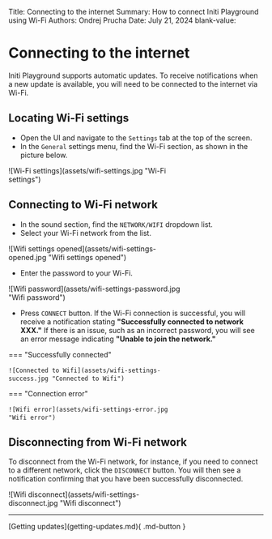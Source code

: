 Title:   Connecting to the internet
Summary: How to connect Initi Playground using Wi-Fi
Authors: Ondrej Prucha
Date:    July 21, 2024
blank-value:

# Connecting to the internet

Initi Playground supports automatic updates. To receive notifications when a new update is available, you will need to be connected to the internet via Wi-Fi.

## Locating Wi-Fi settings

- Open the UI and navigate to the `Settings` tab at the top of the screen.
- In the `General` settings menu, find the Wi-Fi section, as shown in the picture below.

<div style='width: 70%' class="center" markdown>
![Wi-Fi settings](assets/wifi-settings.jpg "Wi-Fi settings")
</div>

## Connecting to Wi-Fi network

- In the sound section, find the `NETWORK/WIFI` dropdown list.
- Select your Wi-Fi network from the list.

<div style='width: 70%' class="center" markdown>
![Wifi settings opened](assets/wifi-settings-opened.jpg "Wifi settings opened")
</div>

- Enter the password to your Wi-Fi.

<div style='width: 70%' class="center" markdown>
![Wifi password](assets/wifi-settings-password.jpg "Wifi password")
</div>

- Press `CONNECT` button. If the Wi-Fi connection is successful, you will receive a notification stating **"Successfully connected to network XXX."** If there is an issue, such as an incorrect password, you will see an error message indicating **"Unable to join the network."**

<div class="center" style='width: 70%' markdown>

=== "Successfully connected"

    ![Connected to Wifi](assets/wifi-settings-success.jpg "Connected to Wifi")

=== "Connection error"

    ![Wifi error](assets/wifi-settings-error.jpg "Wifi error")

</div>

## Disconnecting from Wi-Fi network

To disconnect from the Wi-Fi network, for instance, if you need to connect to a different network, click the `DISCONNECT` button. You will then see a notification confirming that you have been successfully disconnected.

<div style='width: 70%' class="center" markdown>
![Wifi disconnect](assets/wifi-settings-disconnect.jpg "Wifi disconnect")
</div>

----


<div class="center" markdown>
[Getting updates](getting-updates.md){ .md-button }
</div>

<br />